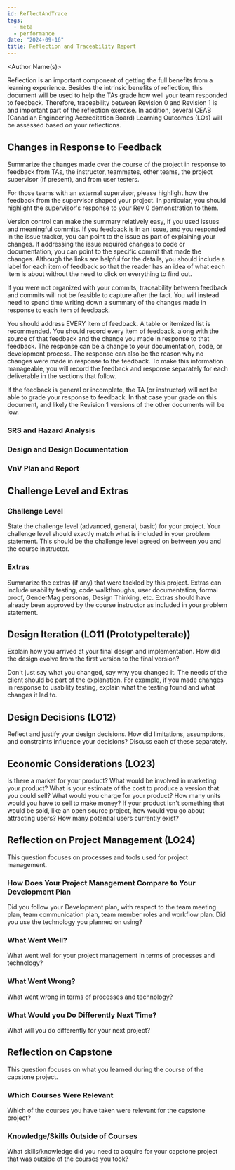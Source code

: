 ```yaml
---
id: ReflectAndTrace
tags:
  - meta
  - performance
date: "2024-09-16"
title: Reflection and Traceability Report
---
```


<Author Name(s)>

Reflection is an important component of getting the full benefits from a learning experience. Besides the intrinsic benefits of reflection, this document will be used to help the TAs grade how well your team responded to feedback. Therefore, traceability between Revision 0 and Revision 1 is and important part of the reflection exercise. In addition, several CEAB (Canadian Engineering Accreditation Board) Learning Outcomes (LOs) will be assessed based on your reflections.

## Changes in Response to Feedback

Summarize the changes made over the course of the project in response to feedback from TAs, the instructor, teammates, other teams, the project supervisor (if present), and from user testers.

For those teams with an external supervisor, please highlight how the feedback from the supervisor shaped your project. In particular, you should highlight the supervisor's response to your Rev 0 demonstration to them.

Version control can make the summary relatively easy, if you used issues and meaningful commits. If you feedback is in an issue, and you responded in the issue tracker, you can point to the issue as part of explaining your changes. If addressing the issue required changes to code or documentation, you can point to the specific commit that made the changes. Although the links are helpful for the details, you should include a label for each item of feedback so that the reader has an idea of what each item is about without the need to click on everything to find out.

If you were not organized with your commits, traceability between feedback and commits will not be feasible to capture after the fact. You will instead need to spend time writing down a summary of the changes made in response to each item of feedback.

You should address EVERY item of feedback. A table or itemized list is recommended. You should record every item of feedback, along with the source of that feedback and the change you made in response to that feedback. The response can be a change to your documentation, code, or development process. The response can also be the reason why no changes were made in response to the feedback. To make this information manageable, you will record the feedback and response separately for each deliverable in the sections that follow.

If the feedback is general or incomplete, the TA (or instructor) will not be able to grade your response to feedback. In that case your grade on this document, and likely the Revision 1 versions of the other documents will be low.

### SRS and Hazard Analysis

### Design and Design Documentation

### VnV Plan and Report

## Challenge Level and Extras

### Challenge Level

State the challenge level (advanced, general, basic) for your project. Your challenge level should exactly match what is included in your problem statement. This should be the challenge level agreed on between you and the course instructor.

### Extras

Summarize the extras (if any) that were tackled by this project. Extras can include usability testing, code walkthroughs, user documentation, formal proof, GenderMag personas, Design Thinking, etc. Extras should have already been approved by the course instructor as included in your problem statement.

## Design Iteration (LO11 (PrototypeIterate))

Explain how you arrived at your final design and implementation. How did the design evolve from the first version to the final version?

Don't just say what you changed, say why you changed it. The needs of the client should be part of the explanation. For example, if you made changes in response to usability testing, explain what the testing found and what changes it led to.

## Design Decisions (LO12)

Reflect and justify your design decisions. How did limitations, assumptions, and constraints influence your decisions? Discuss each of these separately.

## Economic Considerations (LO23)

Is there a market for your product? What would be involved in marketing your product? What is your estimate of the cost to produce a version that you could sell? What would you charge for your product? How many units would you have to sell to make money? If your product isn't something that would be sold, like an open source project, how would you go about attracting users? How many potential users currently exist?

## Reflection on Project Management (LO24)

This question focuses on processes and tools used for project management.

### How Does Your Project Management Compare to Your Development Plan

Did you follow your Development plan, with respect to the team meeting plan, team communication plan, team member roles and workflow plan. Did you use the technology you planned on using?

### What Went Well?

What went well for your project management in terms of processes and technology?

### What Went Wrong?

What went wrong in terms of processes and technology?

### What Would you Do Differently Next Time?

What will you do differently for your next project?

## Reflection on Capstone

This question focuses on what you learned during the course of the capstone project.

### Which Courses Were Relevant

Which of the courses you have taken were relevant for the capstone project?

### Knowledge/Skills Outside of Courses

What skills/knowledge did you need to acquire for your capstone project that was outside of the courses you took?
